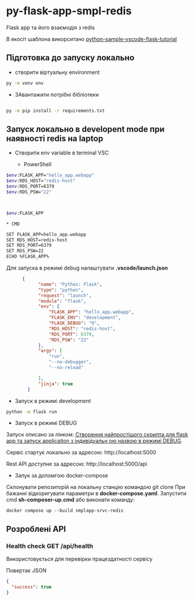 # py-flask-app-smpl-redis
Flask app та його взаємодія з redis

В якосіт шаблона викорситано [ python-sample-vscode-flask-tutorial](https://github.com/microsoft/python-sample-vscode-flask-tutorial)


## Підготовка до запуску локально

- створити віртуальну environment

```bash
py -m venv env
```

- ЗАвантажити потрібні бібліотеки


```bash

py -m pip install -r requirements.txt

```

##  Запуск локально в developent mode при наявності redis  на laptop

- Створити env variable в terminal VSC

    * PowerShell
```bash
$env:FLASK_APP="hello_app.webapp"
$env:RDS_HOST="redis-host"
$env:RDS_PORT=6379
$env:RDS_PSW="22"



$env:FLASK_APP

```

    * CMD
```bash
SET FLASK_APP=hello_app.webapp
SET RDS_HOST=redis-host
SET RDS_PORT=6379
SET RDS_PSW=22
ECHO %FLASK_APP%

```

Для запуска в режимі debug  налаштувати  **.vscode/launch.json**


```json
      {
            "name": "Python: Flask",
            "type": "python",
            "request": "launch",
            "module": "flask",
            "env": {
                "FLASK_APP": "hello_app.webapp",
                "FLASK_ENV": "development",
                "FLASK_DEBUG": "0",
                "RDS_HOST": "redis-host",
                "RDS_PORT": 6379,
                "RDS_PSW": "22"
            },
            "args": [
                "run",
                "--no-debugger",
                "--no-reload"

            ],
            "jinja": true
        }

```


- Запуск в режимі development

```bash
python -m flask run
```

- Запуск в режимі DEBUG

 Запуск описано за лінком: [Створення найпростішого скрипта для flask app та запуск applicaiton з індивідуальн ою назвою в режимі DEBUG](https://pavlo-shcherbukha.github.io/posts/2022-09-02/python-flask-1/#p-6).


Сервіс стартує локально за адресою: http://localhost:5000

Rest API  доступне  за адресою: http://localhost:5000/api


- Запук за допомгою docker-compose

Склонувати репозиторій на локальну станцію командою git clone
При бажанні відкоригувати параметри в **docker-compose.yaml**.
Запустити cmd **sh-composer-up.cmd** або виконати команду: 

```text
docker compose up --build smplapp-srvc-redis
```



## Розроблені API

### Health check GET  /api/health

Використовується для перевірки працездатності сервісу

Повертає JSON

```json
{
  "success": true
}
```

